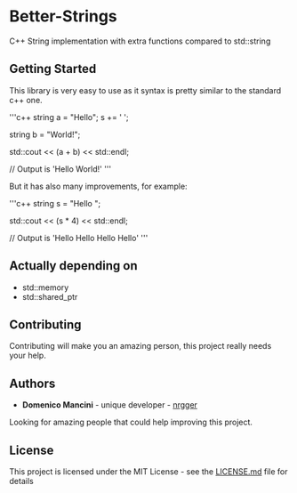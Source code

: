 # Better-Strings
C++ String implementation with extra functions compared to std::string

## Getting Started

This library is very easy to use as it syntax is pretty similar to the standard c++ one.

'''c++
string a = "Hello";
s += ' ';

string b = "World!";

std::cout << (a + b) << std::endl;

// Output is 'Hello World!'
'''

But it has also many improvements, for example:

'''c++
string s = "Hello ";

std::cout << (s * 4) << std::endl;

// Output is 'Hello Hello Hello Hello'
'''

## Actually depending on

* std::memory
* std::shared_ptr

## Contributing

Contributing will make you an amazing person, this project really needs your help.

## Authors

* **Domenico Mancini** - unique developer - [nrgger](https://github.com/nrgger)

Looking for amazing people that could help improving this project.

## License

This project is licensed under the MIT License - see the [LICENSE.md](LICENSE.md) file for details
